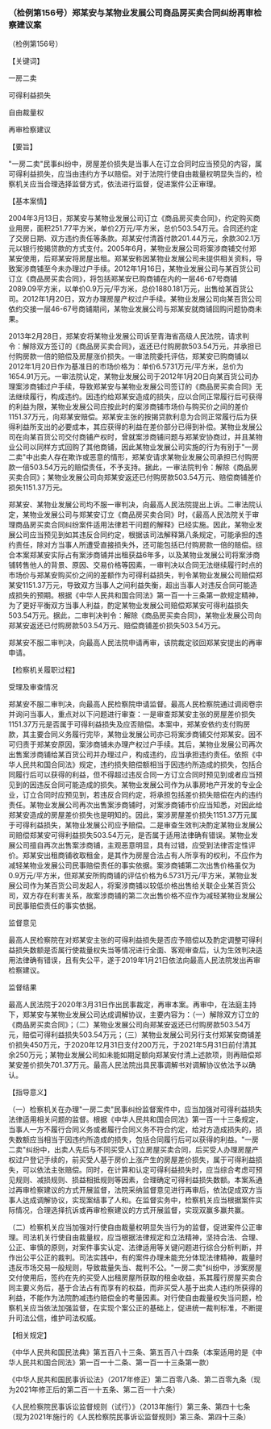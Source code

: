 ### （检例第156号）郑某安与某物业发展公司商品房买卖合同纠纷再审检察建议案
（检例第156号）

【关键词】

一房二卖

可得利益损失

自由裁量权

再审检察建议

【要旨】

"一房二卖"民事纠纷中，房屋差价损失是当事人在订立合同时应当预见的内容，属可得利益损失，应当由违约方予以赔偿。对于法院行使自由裁量权明显失当的，检察机关应当合理选择监督方式，依法进行监督，促进案件公正审理。

【基本案情】

2004年3月13日，郑某安与某物业发展公司订立《商品房买卖合同》，约定购买商业用房，面积251.77平方米，单价2万元/平方米，总价503.54万元。合同还约定了交房日期、双方违约责任等条款。郑某安付清首付款201.44万元，余款302.1万元以银行按揭贷款的方式支付。2005年6月，某物业发展公司将案涉商铺交付郑某安使用，后郑某安将房屋出租。郑某安称因某物业发展公司未提供相关资料，导致案涉商铺至今未办理过户手续。2012年1月16日，某物业发展公司与某百货公司订立《商品房买卖合同》，将包括郑某安已购商铺在内的一层46-67号商铺2089.09平方米，以单价0.9万元/平方米，总价1880.181万元，出售给某百货公司。2012年1月20日，双方办理房屋产权过户手续。某物业发展公司向某百货公司依约交接一层46-67号商铺期间，某物业发展公司与郑某安就商铺回购问题协商未果。

2013年2月28日，郑某安将某物业发展公司诉至青海省高级人民法院，请求判令：解除双方签订的《商品房买卖合同》，返还已付购房款503.54万元，并承担已付购房款一倍的赔偿及房屋涨价损失。一审法院委托评估，郑某安已购商铺以2012年1月20日作为基准日的市场价格为：单价6.5731万元/平方米，总价为1654.91万元。一审法院认定，某物业发展公司于2012年1月20日向某百货公司办理案涉商铺过户手续，导致郑某安与某物业发展公司签订的《商品房买卖合同》无法继续履行，构成违约。因违约给郑某安造成的损失，应以合同正常履行后可获得的利益为限，某物业发展公司应按此时的案涉商铺市场价与购买价之间的差价1151.37万元，向郑某安赔偿。郑某安主张的按揭贷款利息为合同正常履行后为获得利益所支出的必要成本，其应获得的利益在差价部分已得到补偿。某物业发展公司在向某百货公司交付商铺产权时，曾就案涉商铺问题与郑某安协商过，并且某物业公司以同样方式回购了其他商铺，因此某物业发展公司实施的行为有别于"一房二卖"中出卖人存在欺诈或恶意的情形，郑某安请求某物业发展公司承担已付购房款一倍503.54万元的赔偿责任，不予支持。据此，一审法院判令：解除《商品房买卖合同》；某物业发展公司向郑某安返还已付购房款503.54万元、赔偿商铺差价损失1151.37万元。

郑某安、某物业发展公司均不服一审判决，向最高人民法院提出上诉。二审法院认定，某物业发展公司与郑某安订立《商品房买卖合同》时，《最高人民法院关于审理商品房买卖合同纠纷案件适用法律若干问题的解释》已经实施。因此，某物业发展公司应当预见到如其违反合同约定，根据该司法解释第八条规定，可能承担的违约责任，除对方当事人所遭受直接损失外，还可能包括已付购房款一倍的赔偿。综合本案郑某安实际占有案涉商铺并出租获益6年多，以及某物业发展公司将案涉商铺转售他人的背景、原因、交易价格等因素，一审判决以合同无法继续履行时点的市场价与郑某安购买价之间的差额作为可得利益损失，判令某物业发展公司赔偿郑某安1151.37万元，导致双方当事人之间利益失衡，超出当事人对违反合同可能造成损失的预期。根据《中华人民共和国合同法》第一百一十三条第一款规定精神，为了更好平衡双方当事人利益，酌定某物业发展公司赔偿郑某安可得利益损失503.54万元。据此，二审判决判令：解除《商品房买卖合同》，某物业发展公司向郑某安返还已付购房款503.54万元、赔偿商铺差价损失503.54万元。

郑某安不服二审判决，向最高人民法院申请再审，该院裁定驳回郑某安提出的再审申请。

【检察机关履职过程】

受理及审查情况

郑某安不服二审判决，向最高人民检察院申请监督。最高人民检察院通过调阅卷宗并询问当事人，重点对以下问题进行审查：一是审查郑某安主张的房屋差价损失1151.37万元是否属于可得利益损失及应否赔偿。本案中，郑某安依约支付购房款，其主要合同义务履行完毕，某物业发展公司亦已将案涉商铺交付郑某安。因不可归责于郑某安原因，案涉商铺未办理产权过户手续。其后，某物业发展公司再次出售案涉商铺给某百货公司并办理过户，构成违约，应当承担违约责任。依照《中华人民共和国合同法》规定，违约损失赔偿额相当于因违约所造成的损失，包括合同履行后可以获得的利益，但不得超过违反合同一方订立合同时预见到或者应当预见到的因违反合同可能造成的损失。某物业发展公司作为从事房地产开发的专业企业，订立合同时应预见到，若违反合同约定，将承担包括差价损失赔偿在内的违约责任。某物业发展公司再次出售案涉商铺时，对案涉商铺市价应当知悉，对因此给郑某安造成的房屋差价损失也是明知的。因此，案涉房屋差价损失1151.37万元属于可得利益损失，某物业发展公司应予赔偿。二是审查生效判决酌定某物业发展公司赔偿郑某安可得利益损失503.54万元，是否属于适用法律确有错误。某物业发展公司擅自再次出售案涉商铺，主观恶意明显，具有过错，应受到法律否定性评价。郑某安出租商铺收取租金，是其作为房屋合法占有人所享有的权利，不应作为减轻某物业发展公司民事赔偿责任的事实依据。案涉商铺第二次出售价格虽仅为0.9万元/平方米，但郑某安所购商铺的评估价格为6.5731万元/平方米，某物业发展公司作为某百货公司发起人，将案涉商铺以较低价格出售给关联企业某百货公司，双方存在利害关系，故案涉商铺的第二次出售价格不应作为减轻某物业发展公司民事赔偿责任的事实依据。

监督意见

最高人民检察院在对郑某安主张的可得利益损失是否应予赔偿以及酌定调整可得利益损失数额是否属行使裁量权失当等情况进行全面、客观审查后，认为生效判决适用法律确有错误，且有失公平，遂于2019年1月21日依法向最高人民法院发出再审检察建议。

监督结果

最高人民法院于2020年3月31日作出民事裁定，再审本案。再审中，在法庭主持下，郑某安与某物业发展公司达成调解协议，主要内容为：（一）解除双方订立的《商品房买卖合同》；（二）某物业发展公司向郑某安返还已付购房款503.54万元，赔偿可得利益损失503.54万元；（三）某物业发展公司另行支付郑某安商铺差价损失450万元，于2020年12月31日支付200万元，于2021年5月31日前付清其余250万元；某物业发展公司如未能如期足额向郑某安付清上述款项，则再赔偿郑某安差价损失701.37万元。最高人民法院出具民事调解书对调解协议依法予以确认。

【指导意义】

（一）检察机关在办理"一房二卖"民事纠纷监督案件中，应当加强对可得利益损失法律适用相关问题的监督。根据《中华人民共和国合同法》第一百一十三条规定，当事人一方不履行合同义务或者履行合同义务不符合约定，给对方造成损失的，损失数额应当相当于因违约所造成的损失，包括合同履行后可以获得的利益。"一房二卖"纠纷中，出卖人先后与不同买受人订立房屋买卖合同，后买受人办理房屋产权过户登记手续的，前买受人基于房价上涨产生的房屋差价损失，属于可得利益损失，可以依法主张赔偿。同时，在计算和认定可得利益损失时，应当综合考虑可预见规则、减损规则、损益相抵规则等因素，合理确定可得利益损失数额。本案系通过再审检察建议的方式开展监督，法院采纳监督意见进行再审后，依法促成双方当事人达成调解协议，实现案结事了人和。在监督实务中，检察机关应当根据案件实际情况，合理选择抗诉或再审检察建议的方式开展监督，实现双赢多赢共赢。

（二）检察机关应当加强对行使自由裁量权明显失当行为的监督，促进案件公正审理。司法机关行使自由裁量权，应当根据法律规定和立法精神，坚持合法、合理、公正、审慎的原则，对案件事实认定、法律适用等关键问题进行综合分析判断，并作出公平公正的裁判。司法实践中，有的案件办理未能充分体现法律精神，裁量时违反市场交易一般规则，导致裁量失当、裁判不公。"一房二卖"纠纷中，涉案房屋交付使用后，签约在先的买受人出租房屋所获取的租金收益，系其履行房屋买卖合同主要义务后，基于合法占有而享有的权益，而非买受人基于出卖人违约所获得的利益，不能作为法院酌减违约赔偿金的考量因素。对行使自由裁量权失当问题，检察机关应当依法加强监督，在实现个案公正的基础上，促进统一裁判标准，不断提升司法公信，维护司法权威。

【相关规定】

《中华人民共和国民法典》第五百八十三条、第五百八十四条（本案适用的是《中华人民共和国合同法》第一百一十二条、第一百一十三条第一款）

《中华人民共和国民事诉讼法》（2017年修正）第二百零八条、第二百零九条（现为2021年修正后的第二百一十五条、第二百一十六条）

《人民检察院民事诉讼监督规则（试行）》（2013年施行）第三条、第四十七条（现为2021年施行的《人民检察院民事诉讼监督规则》第三条、第四十三条）
